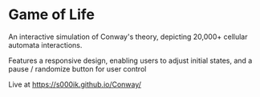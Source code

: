# Game of Life
An interactive simulation of Conway's theory, depicting 20,000+ cellular automata interactions. 

Features a responsive design, enabling users to adjust initial states, and a pause / randomize button for user control

Live at https://s000ik.github.io/Conway/
